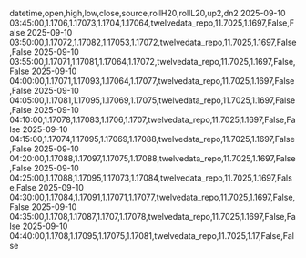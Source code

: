 datetime,open,high,low,close,source,rollH20,rollL20,up2,dn2
2025-09-10 03:45:00,1.1706,1.17073,1.1704,1.17064,twelvedata_repo,11.7025,1.1697,False,False
2025-09-10 03:50:00,1.17072,1.17082,1.17053,1.17072,twelvedata_repo,11.7025,1.1697,False,False
2025-09-10 03:55:00,1.17071,1.17081,1.17064,1.17072,twelvedata_repo,11.7025,1.1697,False,False
2025-09-10 04:00:00,1.17071,1.17093,1.17064,1.17077,twelvedata_repo,11.7025,1.1697,False,False
2025-09-10 04:05:00,1.17081,1.17095,1.17069,1.17075,twelvedata_repo,11.7025,1.1697,False,False
2025-09-10 04:10:00,1.17078,1.17083,1.1706,1.1707,twelvedata_repo,11.7025,1.1697,False,False
2025-09-10 04:15:00,1.17074,1.17095,1.17069,1.17088,twelvedata_repo,11.7025,1.1697,False,False
2025-09-10 04:20:00,1.17088,1.17097,1.17075,1.17088,twelvedata_repo,11.7025,1.1697,False,False
2025-09-10 04:25:00,1.17088,1.17095,1.17073,1.17084,twelvedata_repo,11.7025,1.1697,False,False
2025-09-10 04:30:00,1.17084,1.17091,1.17071,1.17077,twelvedata_repo,11.7025,1.1697,False,False
2025-09-10 04:35:00,1.1708,1.17087,1.1707,1.17078,twelvedata_repo,11.7025,1.1697,False,False
2025-09-10 04:40:00,1.1708,1.17095,1.17075,1.17081,twelvedata_repo,11.7025,1.17,False,False
